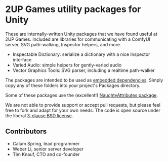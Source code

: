 # 2UP Games utility packages for Unity

These are internally-written Unity packages that we have found useful at 2UP Games. Included are libraries for communicating with a ComfyUI server, SVG path-walking, Inspector helpers, and more.

* Inspectable Dictionary: serialize a dictionary with a nice Inspector interface
* Varied Audio: simple helpers for gently-varied audio
* Vector Graphics Tools: SVG parser, including a realtime path-walker

The packages are intended to be used as [embedded dependencies](https://docs.unity3d.com/Manual/upm-embed.html#embed-create). Simply copy any of these folders into your project's Packages directory.

Some of these packages use the (excellent!) [NaughtyAttributes package](https://github.com/dbrizov/NaughtyAttributes).

We are not able to provide support or accept pull requests, but please feel free to fork and adapt for your own needs. The code is open source under the liberal [3-clause BSD license](https://opensource.org/license/bsd-3-clause).

## Contributors

* Calum Spring, lead programmer
* Weber Li, senior server developer
* Tim Knauf, CTO and co-founder
